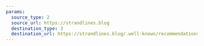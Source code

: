 ```yaml
---
params:
  source_type: 2
  source_url: https://strandlines.blog
  destination_type: 3
  destination_url: https://strandlines.blog/.well-known/recommendations.opml
---
```

